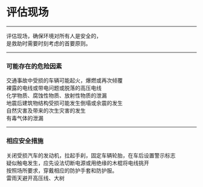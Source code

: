 # 评估现场

---

评估现场，确保环境对所有人是安全的，  
是救助时需要时刻考虑的首要原则。  


---

### 可能存在的危险因素

交通事故中受损的车辆可能起火，爆燃或再次倾覆  
裸露的电线或带电问题或脱落的高压电线  
化学物质、腐蚀性物质、放射性物质的泄漏  
地震后建筑物结构受损可能发生倒塌或余震的发生  
自然灾害及带来的次生灾害的发生  
有毒气体的泄漏  


---

### 相应安全措施

关闭受损汽车的发动机，拉起手刹，固定车辆轮胎，在车后设置警示标志  
疑似触电发生，应先设法切断电源或用绝缘的木棍将电线挑开  
按照场所要求，穿戴相应的防护手套和防护服。  
雷雨天避开高压线、大树

